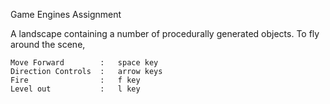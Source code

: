 Game Engines Assignment

A landscape containing a number of procedurally generated objects.
To fly around the scene, 
	
	Move Forward 		:	space key
	Direction Controls	:	arrow keys
	Fire				:   f key
	Level out			:   l key
	
	
